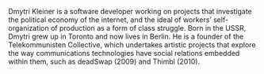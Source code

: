 Dmytri Kleiner is a software developer working on projects that investigate the political economy of the internet, and the ideal of workers’ self-organization of production as a form of class struggle. Born in the USSR, Dmytri grew up in Toronto and now lives in Berlin. He is a founder of the Telekommunisten Collective, which undertakes artistic projects that explore the way communications technologies have social relations embedded within them, such as deadSwap (2009) and Thimbl (2010).